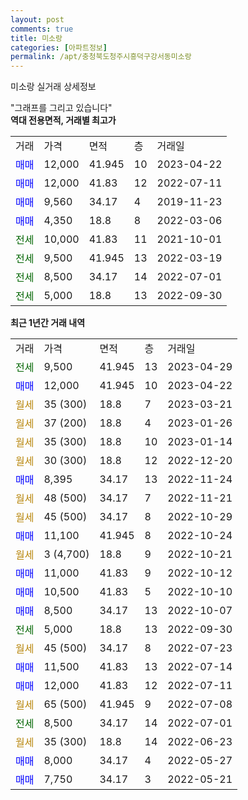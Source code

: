 ```yaml
---
layout: post
comments: true
title: 미소랑
categories: [아파트정보]
permalink: /apt/충청북도청주시흥덕구강서동미소랑
---
```


미소랑 실거래 상세정보

<script type="text/javascript">
  google.charts.load('current', {'packages':['line', 'corechart']});
  google.charts.setOnLoadCallback(drawChart);

  function drawChart() {
    var data = new google.visualization.DataTable();
    data.addColumn('date', '거래일');
    data.addColumn('number', "매매");
    data.addColumn('number', "전세");
    data.addColumn('number', "전매");

    data.addRows([[new Date(Date.parse("2023-04-29")), null, 9500, null], [new Date(Date.parse("2023-04-22")), 12000, null, null], [new Date(Date.parse("2023-03-21")), null, null, null], [new Date(Date.parse("2023-01-26")), null, null, null], [new Date(Date.parse("2023-01-14")), null, null, null], [new Date(Date.parse("2022-12-20")), null, null, null], [new Date(Date.parse("2022-11-24")), 8395, null, null], [new Date(Date.parse("2022-11-21")), null, null, null], [new Date(Date.parse("2022-10-29")), null, null, null], [new Date(Date.parse("2022-10-24")), 11100, null, null], [new Date(Date.parse("2022-10-21")), null, null, null], [new Date(Date.parse("2022-10-12")), 11000, null, null], [new Date(Date.parse("2022-10-10")), 10500, null, null], [new Date(Date.parse("2022-10-07")), 8500, null, null], [new Date(Date.parse("2022-09-30")), null, 5000, null], [new Date(Date.parse("2022-07-23")), null, null, null], [new Date(Date.parse("2022-07-14")), 11500, null, null], [new Date(Date.parse("2022-07-11")), 12000, null, null], [new Date(Date.parse("2022-07-08")), null, null, null], [new Date(Date.parse("2022-07-01")), null, 8500, null], [new Date(Date.parse("2022-06-23")), null, null, null], [new Date(Date.parse("2022-05-27")), 8000, null, null], [new Date(Date.parse("2022-05-21")), 7750, null, null]]);

    var options = {
      hAxis: {
        format: 'yyyy/MM/dd'
      },    
      lineWidth: 0,
      pointsVisible: true,    
      title: '최근 1년간 유형별 실거래가 분포',
      legend: { position: 'bottom' }
    };

    var formatter = new google.visualization.NumberFormat({pattern:'###,###'} );
    formatter.format(data, 1);
    formatter.format(data, 2);
    
    setTimeout(function() {
        var chart = new google.visualization.LineChart(document.getElementById('columnchart_material'));
        chart.draw(data, (options));
        document.getElementById('loading').style.display = 'none';
    }, 200);
  }
</script>


<div id="loading" style="z-index:20; display: block; margin-left: 0px">"그래프를 그리고 있습니다"</div>
<div id="columnchart_material" style="width: 95%; margin-left: 0px; display: block"></div>
<!-- contents start -->
<b>역대 전용면적, 거래별 최고가</b>
<table class="sortable">
    <tr>
      <td>거래</td>
      <td>가격</td>
      <td>면적</td>
      <td>층</td>
      <td>거래일</td>
    </tr>
        <tr>
          <td><a style="color: blue">매매</a></td>
          <td>12,000</td>
          <td>41.945</td>
          <td>10</td>
          <td>2023-04-22</td>
        </tr>            <tr>
          <td><a style="color: blue">매매</a></td>
          <td>12,000</td>
          <td>41.83</td>
          <td>12</td>
          <td>2022-07-11</td>
        </tr>            <tr>
          <td><a style="color: blue">매매</a></td>
          <td>9,560</td>
          <td>34.17</td>
          <td>4</td>
          <td>2019-11-23</td>
        </tr>            <tr>
          <td><a style="color: blue">매매</a></td>
          <td>4,350</td>
          <td>18.8</td>
          <td>8</td>
          <td>2022-03-06</td>
        </tr>        
        <tr>
              <td><a style="color: darkgreen">전세</a></td>
              <td>10,000</td>
              <td>41.83</td>
              <td>11</td>
              <td>2021-10-01</td>
            </tr>            <tr>
              <td><a style="color: darkgreen">전세</a></td>
              <td>9,500</td>
              <td>41.945</td>
              <td>13</td>
              <td>2022-03-19</td>
            </tr>            <tr>
              <td><a style="color: darkgreen">전세</a></td>
              <td>8,500</td>
              <td>34.17</td>
              <td>14</td>
              <td>2022-07-01</td>
            </tr>            <tr>
              <td><a style="color: darkgreen">전세</a></td>
              <td>5,000</td>
              <td>18.8</td>
              <td>13</td>
              <td>2022-09-30</td>
            </tr>        
    
</table>

<b>최근 1년간 거래 내역</b>

<table class="sortable">
    <tr>
      <td>거래</td>
      <td>가격</td>
      <td>면적</td>
      <td>층</td>
      <td>거래일</td>
    </tr>
    <tr>
      <td><a style="color: darkgreen">전세</a></td>
      <td>9,500</td>
      <td>41.945</td>
      <td>13</td>
      <td>2023-04-29</td>
    </tr>          <tr>
      <td><a style="color: blue">매매</a></td>
      <td>12,000</td>
      <td>41.945</td>
      <td>10</td>
      <td>2023-04-22</td>
    </tr>          <tr>
      <td><a style="color: darkgoldenrod">월세</a></td>
      <td>35 (300)</td>
      <td>18.8</td>
      <td>7</td>
      <td>2023-03-21</td>
    </tr>          <tr>
      <td><a style="color: darkgoldenrod">월세</a></td>
      <td>37 (200)</td>
      <td>18.8</td>
      <td>4</td>
      <td>2023-01-26</td>
    </tr>          <tr>
      <td><a style="color: darkgoldenrod">월세</a></td>
      <td>35 (300)</td>
      <td>18.8</td>
      <td>10</td>
      <td>2023-01-14</td>
    </tr>          <tr>
      <td><a style="color: darkgoldenrod">월세</a></td>
      <td>30 (300)</td>
      <td>18.8</td>
      <td>12</td>
      <td>2022-12-20</td>
    </tr>          <tr>
      <td><a style="color: blue">매매</a></td>
      <td>8,395</td>
      <td>34.17</td>
      <td>13</td>
      <td>2022-11-24</td>
    </tr>          <tr>
      <td><a style="color: darkgoldenrod">월세</a></td>
      <td>48 (500)</td>
      <td>34.17</td>
      <td>7</td>
      <td>2022-11-21</td>
    </tr>          <tr>
      <td><a style="color: darkgoldenrod">월세</a></td>
      <td>45 (500)</td>
      <td>34.17</td>
      <td>8</td>
      <td>2022-10-29</td>
    </tr>          <tr>
      <td><a style="color: blue">매매</a></td>
      <td>11,100</td>
      <td>41.945</td>
      <td>8</td>
      <td>2022-10-24</td>
    </tr>          <tr>
      <td><a style="color: darkgoldenrod">월세</a></td>
      <td>3 (4,700)</td>
      <td>18.8</td>
      <td>9</td>
      <td>2022-10-21</td>
    </tr>          <tr>
      <td><a style="color: blue">매매</a></td>
      <td>11,000</td>
      <td>41.83</td>
      <td>9</td>
      <td>2022-10-12</td>
    </tr>          <tr>
      <td><a style="color: blue">매매</a></td>
      <td>10,500</td>
      <td>41.83</td>
      <td>5</td>
      <td>2022-10-10</td>
    </tr>          <tr>
      <td><a style="color: blue">매매</a></td>
      <td>8,500</td>
      <td>34.17</td>
      <td>13</td>
      <td>2022-10-07</td>
    </tr>          <tr>
      <td><a style="color: darkgreen">전세</a></td>
      <td>5,000</td>
      <td>18.8</td>
      <td>13</td>
      <td>2022-09-30</td>
    </tr>          <tr>
      <td><a style="color: darkgoldenrod">월세</a></td>
      <td>45 (500)</td>
      <td>34.17</td>
      <td>8</td>
      <td>2022-07-23</td>
    </tr>          <tr>
      <td><a style="color: blue">매매</a></td>
      <td>11,500</td>
      <td>41.83</td>
      <td>13</td>
      <td>2022-07-14</td>
    </tr>          <tr>
      <td><a style="color: blue">매매</a></td>
      <td>12,000</td>
      <td>41.83</td>
      <td>12</td>
      <td>2022-07-11</td>
    </tr>          <tr>
      <td><a style="color: darkgoldenrod">월세</a></td>
      <td>65 (500)</td>
      <td>41.945</td>
      <td>9</td>
      <td>2022-07-08</td>
    </tr>          <tr>
      <td><a style="color: darkgreen">전세</a></td>
      <td>8,500</td>
      <td>34.17</td>
      <td>14</td>
      <td>2022-07-01</td>
    </tr>          <tr>
      <td><a style="color: darkgoldenrod">월세</a></td>
      <td>35 (300)</td>
      <td>18.8</td>
      <td>14</td>
      <td>2022-06-23</td>
    </tr>          <tr>
      <td><a style="color: blue">매매</a></td>
      <td>8,000</td>
      <td>34.17</td>
      <td>4</td>
      <td>2022-05-27</td>
    </tr>          <tr>
      <td><a style="color: blue">매매</a></td>
      <td>7,750</td>
      <td>34.17</td>
      <td>3</td>
      <td>2022-05-21</td>
    </tr>      </table>
<!-- contents end -->    

